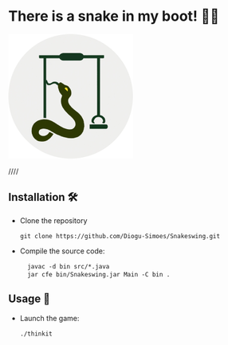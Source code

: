 # There is a snake in my boot! 🐍🔴

![logo](.github/assets/logo.png)

////

## Installation 🛠️

* Clone the repository

  ```shell
  git clone https://github.com/Diogu-Simoes/Snakeswing.git
  ```

* Compile the source code:

  ```shell
    javac -d bin src/*.java
    jar cfe bin/Snakeswing.jar Main -C bin .
  ```

## Usage 🚩

* Launch the game:

  ```shell
  ./thinkit
  ```
